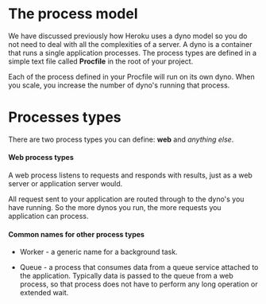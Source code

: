 # The process model

  We have discussed previously how Heroku uses a dyno model so you do not need to deal with all the complexities of a server.  A dyno is a container that runs a single application processes.  The process types are defined in a simple text file called **Procfile** in the root of your project.
  
  Each of the process defined in your Procfile will run on its own dyno.  When you scale, you increase the number of dyno's running that process.


# Processes types

  There are two process types you can define: **web** and _anything else_.

#### Web process types  
  A web process listens to requests and responds with results, just as a web server or application server would.

  All request sent to your application are routed through to the dyno's you have running.  So the more dynos you run, the more requests you application can process.  


#### Common names for other process types

* Worker - a generic name for a background task.

* Queue - a process that consumes data from a queue service attached to the application.  Typically data is passed to the queue from a web process, so that process does not have to perform any long operation or extended wait.
